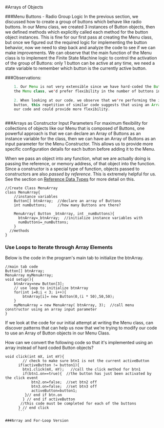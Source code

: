 #Arrays of Objects

###Menu Buttons - Radio Group Logic
In the previous section, we discussed how to create a group of buttons which behave like radio buttons.  In our Menu class, we created 3 instances of Button objects, then we defined methods which explicitly called each method for the button object instances.  This is fine for our first pass at creating the Menu class, but once we figured out the required logic for implementing the button behavior, now we need to step back and analyze the code to see if we can make improvements. We can observe that the main function of the Menu class is to implement the Finite State Machine logic to control the activation of the group of Buttons: only 1 button can be active at any time, we need a state variable to remember which button is the currently active button.  

###Observations:
```java
    1. Our Menu is not very extensible since we have hard-coded the Button creation logic within 
    the Menu class, we'd prefer flexibility in the number of buttons in our menu.
    
    2. When looking at our code, we observe that we're performing the identical operations on each
    button, this repetition of similar code suggests that using an Array and a loop could simplify
    our code and could provide more flexibility.
    
```
    
###Arrays as Constructor Input Parameters
For maximum flexibility for collections of objects like our Menu that is composed of Buttons, one powerful approach is that we can declare an Array of Buttons as an instance variable for the class, then we can have an Array of Buttons as an input parameter for the Menu Constructor.  This allows us to provide more specific configuration details for each button before adding it to the Menu. 

When we pass an object into any function, what we are actually doing is passing the reference, or memory address, of that object into the function. Since a constructor is a special type of function, objects passed to constructors are also *passed by reference*.  This is extremely helpful for us.  See the section on [Reference Data Types](reference_data_types.md) for more detail on this.   

```
//Create Class MenuArray 
class MenuArray{
    //instance variables
    Button[] btnArray;  //declare an array of Buttons
    int numButtons;     //how many Buttons are there?
    
    MenuArray( Button _btnArray, int _numButtons){
      btnArray=_btnArray;  //initialize instance variables with 
      numButtons=_numButtons;
    }
  //methods 
}
```
### Use Loops to Iterate through Array Elements
Below is the code in the program's main tab to initialize the btnArray.
```
//main tab code 
Button[] btnArray;
MenuArray myMenuArray;
void setup(){
    btnArray=new Button[3];
    // use loop to initialize btnArray
    for(int i=0;i < 3; i++){
        btnArray[i]= new Button(0,(i * 50),50,50);
    }
    myMenuArray = new MenuArray( btnArray, 3);  //call menu constructor using an array input parameter
}
```
If we look at the code for our initial attempt at writing the Menu class, can discover patterns that can help us now that we're trying to modify our code to use an Array of Button objects in our Menu Class.

How can we convert the following code so that it's implemented using an array instead of hard coded Button objects?

```
void click(int mX, int mY){
        // check to make sure btn1 is not the current activeButton
      if(activeButton != button1){
        btn1.click(mX, mY);   //call the click method for btn1
        if(btn1.on==true){  //the button has just been activated by the click event
            btn2.on=false;  //set btn2 off
            btn3.on=false;  //set btn3 off
            activeButton=button1;
         }// end if btn.on
        } // end if activeButton
       //this code must be completed for each of the buttons
      } // end click
      ```
      
###Array and For-Loop Version


